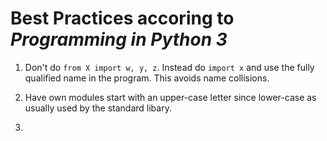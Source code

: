 # Best Practices accoring to _Programming in Python 3_

1) Don't do `from X import w, y, z`.  Instead do `import x` and use the fully
qualified name in the program.  This avoids name collisions.

2) Have own modules start with an upper-case letter since lower-case as usually
used by the standard libary.

3) 
